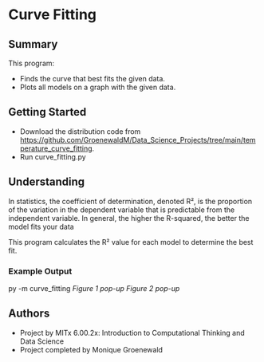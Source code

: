 # Curve Fitting

## Summary

This program:
* Finds the curve that best fits the given data.
* Plots all models on a graph with the given data.


## Getting Started

* Download the distribution code from https://github.com/GroenewaldM/Data_Science_Projects/tree/main/temperature_curve_fitting.
* Run curve_fitting.py

## Understanding

In statistics, the coefficient of determination, denoted R², is the proportion of the variation in the dependent variable that is predictable from the independent variable. In general, the higher the R-squared, the better the model fits your data

This program calculates the R² value for each model to determine the best fit.


### Example Output

py -m curve_fitting
*Figure 1 pop-up*
*Figure 2 pop-up*


## Authors

* Project by MITx 6.00.2x: Introduction to Computational Thinking and Data Science
* Project completed by Monique Groenewald
